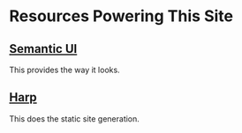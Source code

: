 # Resources Powering This Site

## [Semantic UI](http://semantic-ui.com/)

This provides the way it looks.


## [Harp](https://harpjs.com/)

This does the static site generation.